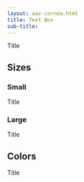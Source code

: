 ```yaml
--- 
layout: aav-cornea.html 
title: Text Box
sub-title: 
---
```


<div class="example-box">
    <div class="text-box">
        <p class="text-box__body">Title</p>
    </div>
</div>

## Sizes
### Small

<div class="example-box">
    <div class="text-box text-box--sm">
        <p class="text-box__body">Title</p>
    </div>
</div>

### Large

<div class="example-box">
    <div class="text-box text-box--lg">
        <p class="text-box__body">Title</p>
    </div>
</div>

## Colors

<div class="example-box">
    <div class="text-box text-box--green">
        <p class="text-box__body">Title</p>
    </div>
</div>